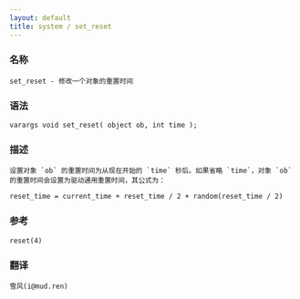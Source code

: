 ```yaml
---
layout: default
title: system / set_reset
---
```


### 名称

    set_reset - 修改一个对象的重置时间

### 语法

    varargs void set_reset( object ob, int time );

### 描述

    设置对象 `ob` 的重置时间为从现在开始的 `time` 秒后。如果省略 `time`，对象 `ob` 的重置时间会设置为驱动通用重置时间，其公式为：

    reset_time = current_time + reset_time / 2 + random(reset_time / 2)

### 参考

    reset(4)

### 翻译 ###

    雪风(i@mud.ren)

